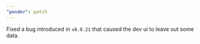 ```yaml
---
"ponder": patch
---
```


Fixed a bug introduced in `v0.9.21` that caused the dev ui to leave out some data.
